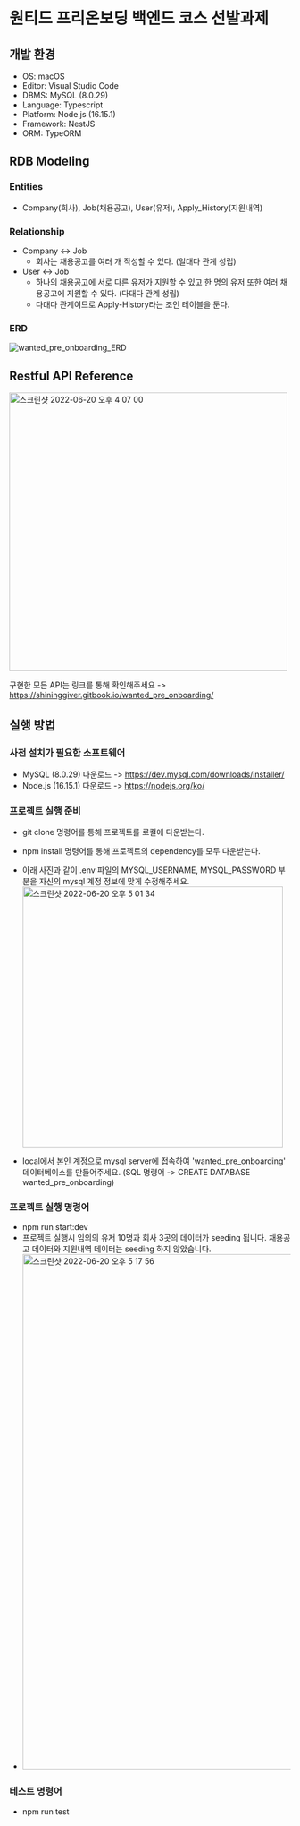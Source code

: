 # 원티드 프리온보딩 백엔드 코스 선발과제

## 개발 환경
- OS: macOS
- Editor: Visual Studio Code
- DBMS: MySQL (8.0.29)
- Language: Typescript
- Platform: Node.js (16.15.1)
- Framework: NestJS
- ORM: TypeORM

## RDB Modeling
### Entities
- Company(회사), Job(채용공고), User(유저), Apply_History(지원내역)
### Relationship
- Company <-> Job 
  - 회사는 채용공고를 여러 개 작성할 수 있다. (일대다 관계 성립)
- User <-> Job
  - 하나의 채용공고에 서로 다른 유저가 지원할 수 있고 한 명의 유저 또한 여러 채용공고에 지원할 수 있다. (다대다 관계 성립)
  - 다대다 관계이므로 Apply-History라는 조인 테이블을 둔다.
### ERD 
![wanted_pre_onboarding_ERD](https://user-images.githubusercontent.com/68889506/174551795-32ed0507-a567-4630-9d6f-944214252828.png)

## Restful API Reference
<img width="498" alt="스크린샷 2022-06-20 오후 4 07 00" src="https://user-images.githubusercontent.com/68889506/174552035-324414f7-5382-4a58-b174-6551760017b1.png">

구현한 모든 API는 링크를 통해 확인해주세요 -> https://shininggiver.gitbook.io/wanted_pre_onboarding/

## 실행 방법

### 사전 설치가 필요한 소프트웨어
- MySQL (8.0.29) 다운로드 -> https://dev.mysql.com/downloads/installer/
- Node.js (16.15.1) 다운로드 -> https://nodejs.org/ko/

### 프로젝트 실행 준비
- git clone 명령어를 통해 프로젝트를 로컬에 다운받는다.
- npm install 명령어를 통해 프로젝트의 dependency를 모두 다운받는다.
- 아래 사진과 같이 .env 파일의 MYSQL_USERNAME, MYSQL_PASSWORD 부분을 자신의 mysql 계정 정보에 맞게 수정해주세요.
  <img width="466" alt="스크린샷 2022-06-20 오후 5 01 34" src="https://user-images.githubusercontent.com/68889506/174556848-869ef045-cf14-4c45-9e88-dc331252f930.png">

- local에서 본인 계정으로 mysql server에 접속하여 'wanted_pre_onboarding' 데이터베이스를 만들어주세요. (SQL 명령어 -> CREATE DATABASE wanted_pre_onboarding)

### 프로젝트 실행 명령어
- npm run start:dev 
- 프로젝트 실행시 임의의 유저 10명과 회사 3곳의 데이터가 seeding 됩니다. 채용공고 데이터와 지원내역 데이터는 seeding 하지 않았습니다.
- <img width="921" alt="스크린샷 2022-06-20 오후 5 17 56" src="https://user-images.githubusercontent.com/68889506/174557359-64571c7f-d362-434e-86cf-a07d6040e8cc.png">

### 테스트 명령어
- npm run test
